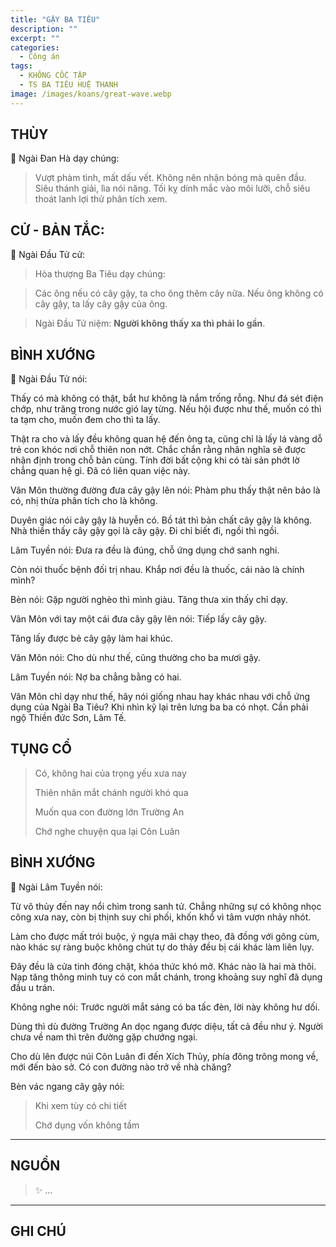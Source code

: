 ```yaml
---
title: "GẬY BA TIÊU"
description: ""
excerpt: ""
categories:
  - Công án
tags:
  - KHÔNG CỐC TẬP
  - TS BA TIÊU HUỆ THANH
image: /images/koans/great-wave.webp
---
```


## THÙY

📢 Ngài Đan Hà dạy chúng:

> Vượt phàm tình, mất dấu vết. 
> Không nên nhận bóng mà quên đầu. 
> Siêu thánh giải, lìa nói năng. 
> Tối kỵ dính mắc vào môi lưỡi, chỗ siêu thoát lanh lợi thử phân tích xem.

## CỬ - BẢN TẮC:

📢 Ngài Đầu Tử cử:

> Hòa thượng Ba Tiêu dạy chúng: 

> Các ông nếu có cây gậy, ta cho ông thêm cây nữa. 
> Nếu ông không có cây gậy, ta lấy cây gậy của ông.

> Ngài Đầu Tử niệm: **Người không thấy xa thì phải lo gần**.

## BÌNH XƯỚNG

📢 Ngài Đầu Tử nói:

Thấy có mà không có thật, bắt hư không là nắm trống rỗng. Như đá sét điện chớp, như trăng trong nước gió lay từng. Nếu hội được như thế, muốn có thì ta tạm cho, muốn đem cho thì ta lấy.

Thật ra cho và lấy đều không quan hệ đến ông ta, cũng chỉ là lấy lá vàng dỗ trẻ con khóc nơi chỗ thiên non nớt. Chắc chắn rằng nhân nghĩa sẽ được nhận định trong chỗ bản cùng. Tính đời bất cộng khi có tài sản phớt lờ chẳng quan hệ gì. Đã có liên quan việc này.

Vân Môn thường đường đưa cây gậy lên nói: Phàm phu thấy thật nên bảo là có, nhị thừa phân tích cho là không.

Duyên giác nói cây gậy là huyễn có. Bồ tát thì bản chất cây gậy là không. Nhà thiền thấy cây gậy gọi là cây gậy. Đi chỉ biết đi, ngồi thì ngồi.

Lâm Tuyền nói: Đưa ra đều là đúng, chỗ ứng dụng chớ sanh nghi.

Còn nói thuốc bệnh đối trị nhau. Khắp nơi đều là thuốc, cái nào là chính mình?

Bèn nói: Gặp người nghèo thì mình giàu. Tăng thưa xin thấy chỉ dạy.

Vân Môn với tay một cái đưa cây gậy lên nói: Tiếp lấy cây gậy.

Tăng lấy được bẻ cây gậy làm hai khúc.

Vân Môn nói: Cho dù như thế, cũng thường cho ba mươi gậy.

Lâm Tuyền nói: Nợ ba chẳng bằng có hai.

Vân Môn chỉ dạy như thế, hãy nói giống nhau hay khác nhau với chỗ ứng dụng của Ngài Ba Tiêu? Khi nhìn kỹ lại trên lưng ba ba có nhọt. Cần phải ngộ Thiền đức Sơn, Lâm Tế.


## TỤNG CỔ

> Có, không hai của trọng yếu xưa nay
> 
> Thiên nhãn mắt chánh người khó qua
> 
> Muốn qua con đường lớn Trường An
> 
> Chớ nghe chuyện qua lại Côn Luân

## BÌNH XƯỚNG

📢 Ngài Lâm Tuyền nói:

Từ vô thủy đến nay nổi chìm trong sanh tử. Chẳng những sự có không nhọc công xưa nay, còn bị thịnh suy chi phối, khốn khổ vì tâm vượn nhảy nhót. 

Làm cho được mất trói buộc, ý ngựa mãi chạy theo, đã đồng với gông cùm, nào khác sự ràng buộc không chút tự do thảy đều bị cái khác làm liên lụy.

Đây đều là cửa tinh đóng chặt, khóa thức khó mở. Khác nào là hai mà thôi. Nạp tăng thông minh tuy có con mắt chánh, trong khoảng suy nghĩ đã dụng đầu u trán. 

Không nghe nói: Trước người mắt sáng có ba tấc đèn, lời này không hư dối.

Dùng thì dù đường Trường An dọc ngang được diệu, tất cả đều như ý. Người chưa về nam thì trên đường gặp chướng ngại. 

Cho dù lên được núi Côn Luân đi đến Xích Thủy, phía đông trông mong về, mới đến bào sở. Có con đường nào trở về nhà chăng?

Bèn vác ngang cây gậy nói:

> Khi xem tùy có chi tiết
> 
> Chớ dụng vốn không tầm

<hr class="blog-rule" />

## NGUỒN

> ✨ ...

<hr class="blog-rule" />

## GHI CHÚ

[^1]: ⭐️ <a href="/masters/Bajiao-Huiqing" target="_blank">🔗 TS BA TIÊU HUỆ THANH</a>





